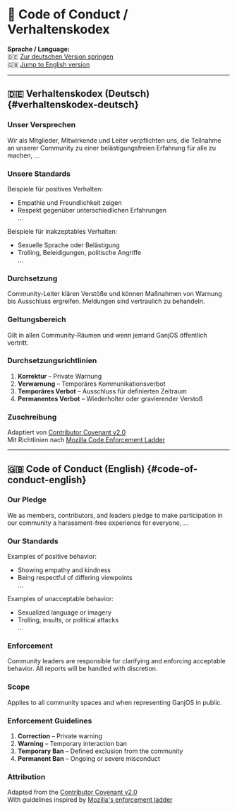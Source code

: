 # 🤝 Code of Conduct / Verhaltenskodex

**Sprache / Language:**  
🇩🇪 [Zur deutschen Version springen](#verhaltenskodex-deutsch)  
🇬🇧 [Jump to English version](#code-of-conduct-english)

---

## 🇩🇪 Verhaltenskodex (Deutsch) {#verhaltenskodex-deutsch}

### Unser Versprechen
Wir als Mitglieder, Mitwirkende und Leiter verpflichten uns, die Teilnahme an unserer Community zu einer belästigungsfreien Erfahrung für alle zu machen, ...

### Unsere Standards
Beispiele für positives Verhalten:  
- Empathie und Freundlichkeit zeigen  
- Respekt gegenüber unterschiedlichen Erfahrungen  
...

Beispiele für inakzeptables Verhalten:  
- Sexuelle Sprache oder Belästigung  
- Trolling, Beleidigungen, politische Angriffe  
...

### Durchsetzung
Community-Leiter klären Verstöße und können Maßnahmen von Warnung bis Ausschluss ergreifen. Meldungen sind vertraulich zu behandeln.

### Geltungsbereich
Gilt in allen Community-Räumen und wenn jemand GanjOS öffentlich vertritt.

### Durchsetzungsrichtlinien
1. **Korrektur** – Private Warnung  
2. **Verwarnung** – Temporäres Kommunikationsverbot  
3. **Temporäres Verbot** – Ausschluss für definierten Zeitraum  
4. **Permanentes Verbot** – Wiederholter oder gravierender Verstoß

### Zuschreibung
Adaptiert von [Contributor Covenant v2.0](https://www.contributor-covenant.org/version/2/0/code_of_conduct.html)  
Mit Richtlinien nach [Mozilla Code Enforcement Ladder](https://github.com/mozilla/diversity)

---

## 🇬🇧 Code of Conduct (English) {#code-of-conduct-english}

### Our Pledge
We as members, contributors, and leaders pledge to make participation in our community a harassment-free experience for everyone, ...

### Our Standards
Examples of positive behavior:  
- Showing empathy and kindness  
- Being respectful of differing viewpoints  
...

Examples of unacceptable behavior:  
- Sexualized language or imagery  
- Trolling, insults, or political attacks  
...

### Enforcement
Community leaders are responsible for clarifying and enforcing acceptable behavior. All reports will be handled with discretion.

### Scope
Applies to all community spaces and when representing GanjOS in public.

### Enforcement Guidelines
1. **Correction** – Private warning  
2. **Warning** – Temporary interaction ban  
3. **Temporary Ban** – Defined exclusion from the community  
4. **Permanent Ban** – Ongoing or severe misconduct

### Attribution
Adapted from the [Contributor Covenant v2.0](https://www.contributor-covenant.org/version/2/0/code_of_conduct.html)  
With guidelines inspired by [Mozilla's enforcement ladder](https://github.com/mozilla/diversity)
